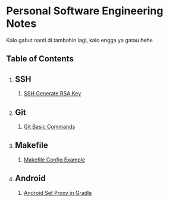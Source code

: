 # Personal Software Engineering Notes

Kalo gabut nanti di tambahin lagi, kalo engga ya gatau hehe

## Table of Contents

1. ## SSH
   1. [SSH Generate RSA Key](contents/ssh/ssh_gen-rsa.md)

1. ## Git
   1. [Git Basic Commands](contents/git/git_basic-commands.md)

1. ## Makefile
   1. [Makefile Config Example](contents/makefile/makefile_config-example)

1. ## Android
   1. [Android Set Proxy in Gradle](contents/android/android_set-gradle-proxy.md)

